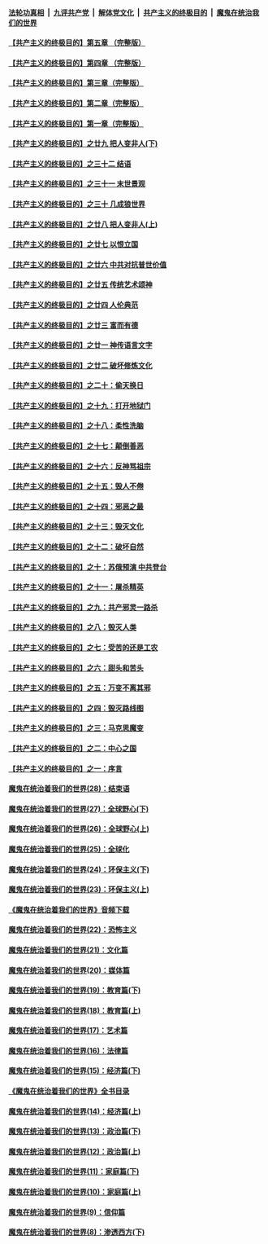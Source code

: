 ####  [法轮功真相](../../../../basic/blob/master/README.md?t=08161439) &nbsp;|&nbsp; [九评共产党](../../../../9ping.md/blob/master/README.md?t=08161439) &nbsp;|&nbsp; [解体党文化](../../../../jtdwh.md/blob/master/README.md?t=08161439)  &nbsp;|&nbsp; [共产主义的终极目的](../../../../gczydzjmd.md/blob/master/README.md?t=08161439) &nbsp;|&nbsp; [魔鬼在统治我们的世界](../../../../mgztzwmdsj.md/blob/master/README.md?t=08161439) 

#### [【共产主义的终极目的】第五章 （完整版）](../pages/nsc422/n11428912.md?t=08161439) 

#### [【共产主义的终极目的】第四章 （完整版）](../pages/nsc422/n11428907.md?t=08161439) 

#### [【共产主义的终极目的】第三章（完整版）](../pages/nsc422/n11428848.md?t=08161439) 

#### [【共产主义的终极目的】第二章（完整版）](../pages/nsc422/n11428831.md?t=08161439) 

#### [【共产主义的终极目的】第一章（完整版）](../pages/nsc422/n11417651.md?t=08161439) 

#### [【共产主义的终极目的】之廿九 把人变非人(下)](../pages/nsc422/n11344140.md?t=08161439) 

#### [【共产主义的终极目的】之三十二 结语](../pages/nsc422/n11360535.md?t=08161439) 

#### [【共产主义的终极目的】之三十一 末世景观](../pages/nsc422/n11351129.md?t=08161439) 

#### [【共产主义的终极目的】之三十 几成狼世界](../pages/nsc422/n11348280.md?t=08161439) 

#### [【共产主义的终极目的】之廿八 把人变非人(上)](../pages/nsc422/n11340492.md?t=08161439) 

#### [【共产主义的终极目的】之廿七 以恨立国](../pages/nsc422/n11336944.md?t=08161439) 

#### [【共产主义的终极目的】之廿六 中共对抗普世价值](../pages/nsc422/n11324785.md?t=08161439) 

#### [【共产主义的终极目的】之廿五 传统艺术颂神](../pages/nsc422/n11296396.md?t=08161439) 

#### [【共产主义的终极目的】之廿四 人伦典范](../pages/nsc422/n11296397.md?t=08161439) 

#### [【共产主义的终极目的】之廿三 富而有德](../pages/nsc422/n11283598.md?t=08161439) 

#### [【共产主义的终极目的】之廿一 神传语言文字](../pages/nsc422/n11263265.md?t=08161439) 

#### [【共产主义的终极目的】之廿二 破坏修炼文化](../pages/nsc422/n11245728.md?t=08161439) 

#### [【共产主义的终极目的】之二十：偷天换日](../pages/nsc422/n11238846.md?t=08161439) 

#### [【共产主义的终极目的】之十九：打开地狱门](../pages/nsc422/n11206376.md?t=08161439) 

#### [【共产主义的终极目的】之十八：柔性洗脑](../pages/nsc422/n11199994.md?t=08161439) 

#### [【共产主义的终极目的】之十七：颠倒善恶](../pages/nsc422/n11179782.md?t=08161439) 

#### [【共产主义的终极目的】之十六：反神骂祖宗](../pages/nsc422/n11166798.md?t=08161439) 

#### [【共产主义的终极目的】之十五：毁人不倦](../pages/nsc422/n11166792.md?t=08161439) 

#### [【共产主义的终极目的】之十四：邪恶之最](../pages/nsc422/n11150249.md?t=08161439) 

#### [【共产主义的终极目的】之十三：毁灭文化](../pages/nsc422/n11135227.md?t=08161439) 

#### [【共产主义的终极目的】之十二：破坏自然](../pages/nsc422/n11135214.md?t=08161439) 

#### [【共产主义的终极目的】之十：苏俄预演 中共登台](../pages/nsc422/n11118424.md?t=08161439) 

#### [【共产主义的终极目的】之十一：屠杀精英](../pages/nsc422/n11118442.md?t=08161439) 

#### [【共产主义的终极目的】之九：共产邪灵一路杀](../pages/nsc422/n11114139.md?t=08161439) 

#### [【共产主义的终极目的】之八：毁灭人类](../pages/nsc422/n11108503.md?t=08161439) 

#### [【共产主义的终极目的】之七：受苦的还是工农](../pages/nsc422/n11101809.md?t=08161439) 

#### [【共产主义的终极目的】之六：甜头和苦头](../pages/nsc422/n11096971.md?t=08161439) 

#### [【共产主义的终极目的】之五：万变不离其邪](../pages/nsc422/n11091285.md?t=08161439) 

#### [【共产主义的终极目的】之四：毁灭路线图](../pages/nsc422/n11086284.md?t=08161439) 

#### [【共产主义的终极目的】之三：马克思魔变](../pages/nsc422/n11061941.md?t=08161439) 

#### [【共产主义的终极目的】之二：中心之国](../pages/nsc422/n11047728.md?t=08161439) 

#### [【共产主义的终极目的】之一：序言](../pages/nsc422/n11086077.md?t=08161439) 

#### [魔鬼在统治着我们的世界(28)：结束语](../pages/nsc422/n10936246.md?t=08161439) 

#### [魔鬼在统治着我们的世界(27)：全球野心(下)](../pages/nsc422/n10928319.md?t=08161439) 

#### [魔鬼在统治着我们的世界(26)：全球野心(上)](../pages/nsc422/n10900318.md?t=08161439) 

#### [魔鬼在统治着我们的世界(25)：全球化](../pages/nsc422/n10788205.md?t=08161439) 

#### [魔鬼在统治着我们的世界(24)：环保主义(下)](../pages/nsc422/n10695307.md?t=08161439) 

#### [魔鬼在统治着我们的世界(23)：环保主义(上)](../pages/nsc422/n10688613.md?t=08161439) 

#### [《魔鬼在统治着我们的世界》音频下载](../pages/nsc422/n10635553.md?t=08161439) 

#### [魔鬼在统治着我们的世界(22)：恐怖主义](../pages/nsc422/n10614727.md?t=08161439) 

#### [魔鬼在统治着我们的世界(21)：文化篇](../pages/nsc422/n10597706.md?t=08161439) 

#### [魔鬼在统治着我们的世界(20)：媒体篇](../pages/nsc422/n10586579.md?t=08161439) 

#### [魔鬼在统治着我们的世界(19)：教育篇(下)](../pages/nsc422/n10564808.md?t=08161439) 

#### [魔鬼在统治着我们的世界(18)：教育篇(上)](../pages/nsc422/n10526970.md?t=08161439) 

#### [魔鬼在统治着我们的世界(17)：艺术篇](../pages/nsc422/n10499093.md?t=08161439) 

#### [魔鬼在统治着我们的世界(16)：法律篇](../pages/nsc422/n10485969.md?t=08161439) 

#### [魔鬼在统治着我们的世界(15)：经济篇(下)](../pages/nsc422/n10469975.md?t=08161439) 

#### [《魔鬼在统治着我们的世界》全书目录](../pages/nsc422/n10464261.md?t=08161439) 

#### [魔鬼在统治着我们的世界(14)：经济篇(上)](../pages/nsc422/n10457370.md?t=08161439) 

#### [魔鬼在统治着我们的世界(13)：政治篇(下)](../pages/nsc422/n10448270.md?t=08161439) 

#### [魔鬼在统治着我们的世界(12)：政治篇(上)](../pages/nsc422/n10444576.md?t=08161439) 

#### [魔鬼在统治着我们的世界(11)：家庭篇(下)](../pages/nsc422/n10440961.md?t=08161439) 

#### [魔鬼在统治着我们的世界(10)：家庭篇(上)](../pages/nsc422/n10435448.md?t=08161439) 

#### [魔鬼在统治着我们的世界(9)：信仰篇](../pages/nsc422/n10432159.md?t=08161439) 

#### [魔鬼在统治着我们的世界(8)：渗透西方(下)](../pages/nsc422/n10429603.md?t=08161439) 

